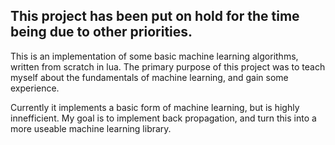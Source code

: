 This project has been put on hold for the time being due to other priorities.
------------------------------------------------------------------------------
This is an implementation of some basic machine learning algorithms, written from scratch in lua.
The primary purpose of this project was to teach myself about the fundamentals of machine learning, and gain some experience.

Currently it implements a basic form of machine learning, but is highly innefficient.
My goal is to implement back propagation, and turn this into a more useable machine learning library.
